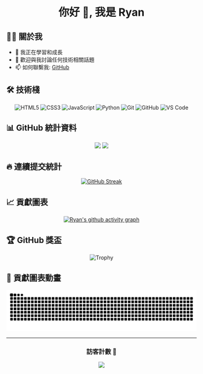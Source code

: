 <div align="center">
  
# 你好 👋, 我是 Ryan

</div>

## 👨‍💻 關於我

- 🌱 我正在學習和成長
- 💬 歡迎與我討論任何技術相關話題
- 📫 如何聯繫我: [GitHub](https://github.com/Ryan110781)

## 🛠️ 技術棧

<div align="center">

![HTML5](https://img.shields.io/badge/-HTML5-E34F26?style=flat-square&logo=html5&logoColor=white)
![CSS3](https://img.shields.io/badge/-CSS3-1572B6?style=flat-square&logo=css3)
![JavaScript](https://img.shields.io/badge/-JavaScript-F7DF1E?style=flat-square&logo=javascript&logoColor=black)
![Python](https://img.shields.io/badge/-Python-3776AB?style=flat-square&logo=Python&logoColor=white)
![Git](https://img.shields.io/badge/-Git-F05032?style=flat-square&logo=git&logoColor=white)
![GitHub](https://img.shields.io/badge/-GitHub-181717?style=flat-square&logo=github)
![VS Code](https://img.shields.io/badge/-VS%20Code-007ACC?style=flat-square&logo=visual-studio-code)

</div>

## 📊 GitHub 統計資料

<div align="center">
  <img height="180em" src="https://github-readme-stats.vercel.app/api?username=Ryan110781&show_icons=true&theme=tokyonight&include_all_commits=true&count_private=true"/>
  <img height="180em" src="https://github-readme-stats.vercel.app/api/top-langs/?username=Ryan110781&layout=compact&langs_count=8&theme=tokyonight"/>
</div>

## 🔥 連續提交統計

<div align="center">
  
[![GitHub Streak](https://github-readme-streak-stats.herokuapp.com/?user=Ryan110781&theme=tokyonight)](https://git.io/streak-stats)

</div>

## 📈 貢獻圖表

<div align="center">
  
[![Ryan's github activity graph](https://github-readme-activity-graph.vercel.app/graph?username=Ryan110781&theme=tokyo-night)](https://github.com/ashutosh00710/github-readme-activity-graph)

</div>

## 🏆 GitHub 獎盃

<div align="center">
  
![Trophy](https://github-profile-trophy.vercel.app/?username=Ryan110781&theme=tokyonight&row=1&column=6)

</div>

## 🐍 貢獻圖表動畫

<div align="center">
  
![snake gif](https://raw.githubusercontent.com/Ryan110781/Ryan110781/output/github-contribution-grid-snake.svg)

</div>

---

<div align="center">
  
### 訪客計數 👀
  
![](https://komarev.com/ghpvc/?username=Ryan110781&color=blueviolet&style=flat-square&label=PROFILE+VIEWS)

</div>
